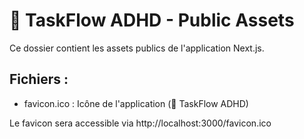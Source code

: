 # 🎯 TaskFlow ADHD - Public Assets

Ce dossier contient les assets publics de l'application Next.js.

## Fichiers :
- favicon.ico : Icône de l'application (🎯 TaskFlow ADHD)

Le favicon sera accessible via http://localhost:3000/favicon.ico